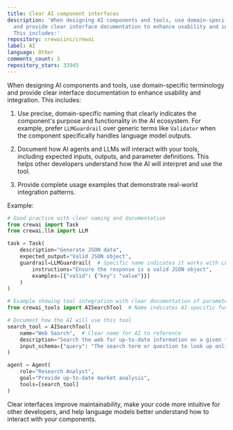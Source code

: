 ```yaml
---
title: Clear AI component interfaces
description: 'When designing AI components and tools, use domain-specific terminology
  and provide clear interface documentation to enhance usability and integration.
  This includes:'
repository: crewaiinc/crewai
label: AI
language: Other
comments_count: 3
repository_stars: 33945
---
```


When designing AI components and tools, use domain-specific terminology and provide clear interface documentation to enhance usability and integration. This includes:

1. Use precise, domain-specific naming that clearly indicates the component's purpose and functionality in the AI ecosystem. For example, prefer `LLMGuardrail` over generic terms like `Validator` when the component specifically handles language model outputs.

2. Document how AI agents and LLMs will interact with your tools, including expected inputs, outputs, and parameter definitions. This helps other developers understand how the AI will interpret and use the tool.

3. Provide complete usage examples that demonstrate real-world integration patterns.

Example:

```python
# Good practice with clear naming and documentation
from crewai import Task
from crewai.llm import LLM

task = Task(
    description="Generate JSON data",
    expected_output="Valid JSON object",
    guardrail=LLMGuardrail(  # Specific name indicates it works with LLMs
        instructions="Ensure the response is a valid JSON object",
        examples=[{"valid": {"key": "value"}}]
    )
)

# Example showing tool integration with clear documentation of parameters
from crewai_tools import AISearchTool  # Name indicates AI-specific functionality

# Document how the AI will use this tool
search_tool = AISearchTool(
    name="Web Search",  # Clear name for AI to reference
    description="Search the web for up-to-date information on a given topic",
    input_schema={"query": "The search term or question to look up online"}
)

agent = Agent(
    role="Research Analyst",
    goal="Provide up-to-date market analysis",
    tools=[search_tool]
)
```

Clear interfaces improve maintainability, make your code more intuitive for other developers, and help language models better understand how to interact with your components.